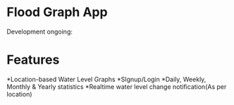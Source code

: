 # Flood Graph App
Development ongoing:

# Features
*Location-based Water Level Graphs
*SIgnup/Login
*Daily, Weekly, Monthly & Yearly statistics
*Realtime water level change notification(As per location)

